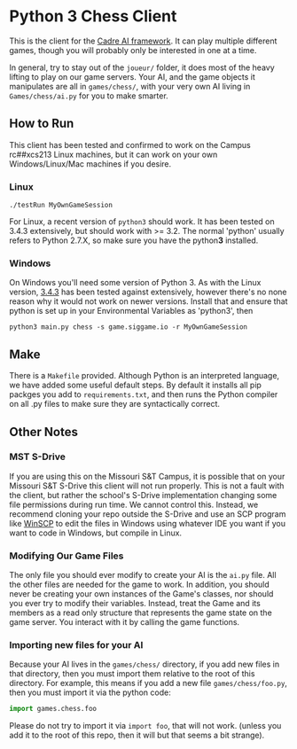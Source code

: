 # Python 3 Chess Client

This is the client for the [Cadre AI framework][cadre]. It can play multiple different games, though you will probably only be interested in one at a time.

In general, try to stay out of the `joueur/` folder, it does most of the heavy lifting to play on our game servers. Your AI, and the game objects it manipulates are all in `games/chess/`, with your very own AI living in `Games/chess/ai.py` for you to make smarter.

## How to Run

This client has been tested and confirmed to work on the Campus rc##xcs213 Linux machines, but it can work on your own Windows/Linux/Mac machines if you desire.

### Linux

```
./testRun MyOwnGameSession
```

For Linux, a recent version of `python3` should work. It has been tested on 3.4.3 extensively, but should work with >= 3.2. The normal 'python' usually refers to Python 2.7.X, so make sure you have the python**3** installed.

### Windows

On Windows you'll need some version of Python 3. As with the Linux version, [3.4.3][343] has been tested against extensively, however there's no none reason why it would not work on newer versions. Install that and ensure that python is set up in your Environmental Variables as 'python3', then

```
python3 main.py chess -s game.siggame.io -r MyOwnGameSession
```

## Make

There is a `Makefile` provided. Although Python is an interpreted language, we have added some useful default steps. By default it installs all pip packges you add to `requirements.txt`, and then runs the Python compiler on all .py files to make sure they are syntactically correct.

## Other Notes

### MST S-Drive

If you are using this on the Missouri S&T Campus, it is possible that on your Missouri S&T S-Drive this client will not run properly. This is not a fault with the client, but rather the school's S-Drive implementation changing some file permissions during run time. We cannot control this. Instead, we recommend cloning your repo outside the S-Drive and use an SCP program like [WinSCP][winscp] to edit the files in Windows using whatever IDE you want if you want to code in Windows, but compile in Linux.

### Modifying Our Game Files

The only file you should ever modify to create your AI is the `ai.py` file. All the other files are needed for the game to work. In addition, you should never be creating your own instances of the Game's classes, nor should you ever try to modify their variables. Instead, treat the Game and its members as a read only structure that represents the game state on the game server. You interact with it by calling the game functions.

### Importing  new files for your AI

Because your AI lives in the `games/chess/` directory, if you add new files in that directory, then you must import them relative to the root of this directory. For example, this means if you add a new file `games/chess/foo.py`, then you must import it via the python code:

```py
import games.chess.foo
```

Please do not try to import it via `import foo`, that will not work. (unless you add it to the root of this repo, then it will but that seems a bit strange).

[cadre]: https://github.com/siggame/Cadre
[343]: https://www.python.org/downloads/release/python-343/
[winscp]: https://winscp.net/eng/download.php
[vagrant]: https://www.vagrantup.com/downloads.html
[virtualbox]: https://www.virtualbox.org/wiki/Downloads
[vagrant-guide]: https://www.vagrantup.com/docs/getting-started/up.html
[virtualbox]: https://www.virtualbox.org/wiki/Downloads
[gitbash]: https://git-scm.com/downloads
